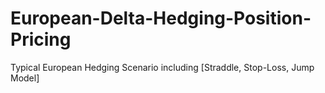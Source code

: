 # European-Delta-Hedging-Position-Pricing
Typical European Hedging Scenario including [Straddle, Stop-Loss, Jump Model] 
